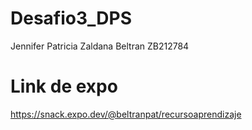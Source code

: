 # Desafio3_DPS
Jennifer Patricia Zaldana Beltran ZB212784 

# Link de expo
https://snack.expo.dev/@beltranpat/recursoaprendizaje
